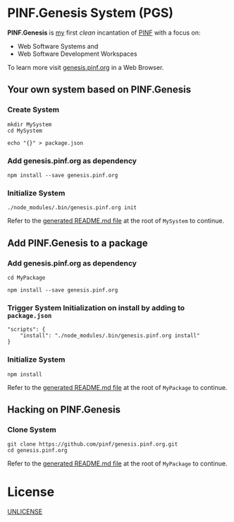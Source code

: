 PINF.Genesis System (PGS)
=========================

**PINF.Genesis** is [my](http://christophdorn.com) first *clean* incantation of [PINF](http://pinf.org) with a focus on:

  * Web Software Systems and
  * Web Software Development Workspaces

To learn more visit [genesis.pinf.org](http://genesis.pinf.org) in a Web Browser.


Your own system based on PINF.Genesis
-------------------------------------

### Create System

	mkdir MySystem
	cd MySystem

	echo "{}" > package.json

### Add genesis.pinf.org as dependency

	npm install --save genesis.pinf.org

### Initialize System

	./node_modules/.bin/genesis.pinf.org init

Refer to the [generated README.md file](https://github.com/pinf/genesis.pinf.org/tree/cleanup/.pgs/vortex) at the root of `MySystem` to continue.


Add PINF.Genesis to a package
-----------------------------

### Add genesis.pinf.org as dependency

	cd MyPackage

	npm install --save genesis.pinf.org

### Trigger System Initialization on install by adding to `package.json`

	"scripts": {
		"install": "./node_modules/.bin/genesis.pinf.org install"
	}

### Initialize System

	npm install

Refer to the [generated README.md file](https://github.com/pinf/genesis.pinf.org/tree/cleanup/.pgs/vortex) at the root of `MyPackage` to continue.


Hacking on PINF.Genesis
-----------------------

### Clone System

	git clone https://github.com/pinf/genesis.pinf.org.git
	cd genesis.pinf.org

Refer to the [generated README.md file](https://github.com/pinf/genesis.pinf.org/tree/cleanup/.pgs/vortex) at the root of `MyPackage` to continue.


License
=======

[UNLICENSE](http://unlicense.org/)

